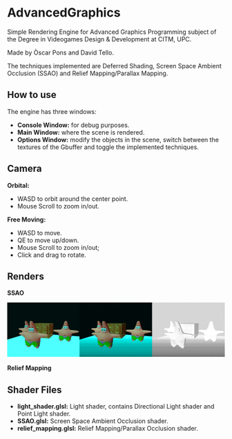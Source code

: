 # AdvancedGraphics
 
Simple Rendering Engine for Advanced Graphics Programming subject of the Degree in Videogames Design & Development at CITM, UPC.

Made by Òscar Pons and David Tello.

The techniques implemented are Deferred Shading, Screen Space Ambient Occlusion (SSAO) and Relief Mapping/Parallax Mapping.

## How to use
The engine has three windows: 
* **Console Window:** for debug purposes.
* **Main Window:** where the scene is rendered.
* **Options Window:** modify the objects in the scene, switch between the textures of the Gbuffer and toggle the implemented techniques.

## Camera
**Orbital:**
* WASD to orbit around the center point.
* Mouse Scroll to zoom in/out.

**Free Moving:**
* WASD to move.
* QE to move up/down.
* Mouse Scroll to zoom in/out;
* Click and drag to rotate.

## Renders

**SSAO**


![Without SSAO](https://github.com/ponspack9/AdvancedGraphics/blob/main/2.%20OpenGL%20foundations/Renders/SSAOFull.PNG?raw=true)


**Relief Mapping**


## Shader Files
* **light_shader.glsl:** Light shader, contains Directional Light shader and Point Light shader.
* **SSAO.glsl:** Screen Space Ambient Occlusion shader.
* **relief_mapping.glsl:** Relief Mapping/Parallax Occlusion shader.
